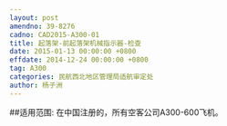 ```yaml
---
layout: post
amendno: 39-8276
cadno: CAD2015-A300-01
title: 起落架-前起落架机械指示器-检查
date: 2015-01-13 00:00:00 +0800
effdate: 2014-12-24 00:00:00 +0800
tag: A300
categories: 民航西北地区管理局适航审定处
author: 杨子洲
---
```


##适用范围:
在中国注册的，所有空客公司A300-600飞机。

